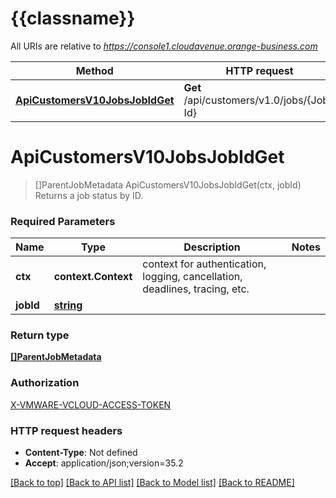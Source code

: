 # {{classname}}

All URIs are relative to *https://console1.cloudavenue.orange-business.com*

Method | HTTP request | Description
------------- | ------------- | -------------
[**ApiCustomersV10JobsJobIdGet**](JobsApi.md#ApiCustomersV10JobsJobIdGet) | **Get** /api/customers/v1.0/jobs/{Job-Id} | Returns a job status by ID.

# **ApiCustomersV10JobsJobIdGet**
> []ParentJobMetadata ApiCustomersV10JobsJobIdGet(ctx, jobId)
Returns a job status by ID.

### Required Parameters

Name | Type | Description  | Notes
------------- | ------------- | ------------- | -------------
 **ctx** | **context.Context** | context for authentication, logging, cancellation, deadlines, tracing, etc.
  **jobId** | [**string**](.md)|  | 

### Return type

[**[]ParentJobMetadata**](array.md)

### Authorization

[X-VMWARE-VCLOUD-ACCESS-TOKEN](../README.md#X-VMWARE-VCLOUD-ACCESS-TOKEN)

### HTTP request headers

 - **Content-Type**: Not defined
 - **Accept**: application/json;version=35.2

[[Back to top]](#) [[Back to API list]](../README.md#documentation-for-api-endpoints) [[Back to Model list]](../README.md#documentation-for-models) [[Back to README]](../README.md)

